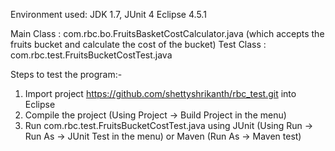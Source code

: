 Environment used: JDK 1.7, JUnit 4 Eclipse 4.5.1 

Main Class : com.rbc.bo.FruitsBasketCostCalculator.java (which accepts the fruits bucket and calculate the cost of the bucket)
Test Class : com.rbc.test.FruitsBucketCostTest.java

Steps to test the program:-
1. Import project https://github.com/shettyshrikanth/rbc_test.git into Eclipse
2. Compile the project (Using Project -> Build Project in the menu)
3. Run com.rbc.test.FruitsBucketCostTest.java using JUnit (Using Run -> Run As -> JUnit Test in the menu) or Maven (Run As -> Maven test)
